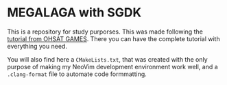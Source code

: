 # MEGALAGA with SGDK

This is a repository for study purporses. This was made following the [tutorial
from OHSAT GAMES](https://www.ohsat.com/tutorial/megalaga/megalaga-1/). There
you can have the complete tutorial with everything you need.

You will also find here a `CMakeLists.txt`, that was created with the only
purpose of making my NeoVim development environment work well, and a
`.clang-format` file to automate code formmatting.
